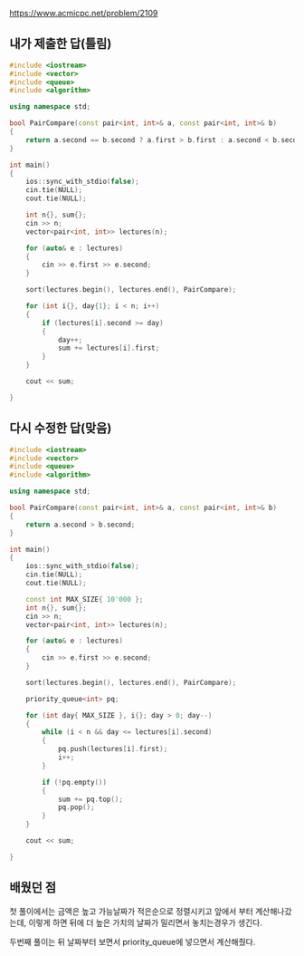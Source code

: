https://www.acmicpc.net/problem/2109

내가 제출한 답(틀림)
-------------
```cpp
#include <iostream>
#include <vector>
#include <queue>
#include <algorithm>

using namespace std;

bool PairCompare(const pair<int, int>& a, const pair<int, int>& b)
{
	return a.second == b.second ? a.first > b.first : a.second < b.second;
}

int main()
{
	ios::sync_with_stdio(false);
	cin.tie(NULL);
	cout.tie(NULL);

	int n{}, sum{};
	cin >> n;
	vector<pair<int, int>> lectures(n);

	for (auto& e : lectures)
	{
		cin >> e.first >> e.second;
	}

	sort(lectures.begin(), lectures.end(), PairCompare);

	for (int i{}, day{1}; i < n; i++)
	{
		if (lectures[i].second >= day)
		{
			day++;
			sum += lectures[i].first;
		}
	}

	cout << sum;

}
```

다시 수정한 답(맞음)
-------------
```cpp
#include <iostream>
#include <vector>
#include <queue>
#include <algorithm>

using namespace std;

bool PairCompare(const pair<int, int>& a, const pair<int, int>& b)
{
	return a.second > b.second;
}

int main()
{
	ios::sync_with_stdio(false);
	cin.tie(NULL);
	cout.tie(NULL);

	const int MAX_SIZE{ 10'000 };
	int n{}, sum{};
	cin >> n;
	vector<pair<int, int>> lectures(n);

	for (auto& e : lectures)
	{
		cin >> e.first >> e.second;
	}

	sort(lectures.begin(), lectures.end(), PairCompare);

	priority_queue<int> pq;

	for (int day{ MAX_SIZE }, i{}; day > 0; day--)
	{
		while (i < n && day <= lectures[i].second)
		{
			pq.push(lectures[i].first);
			i++;
		}

		if (!pq.empty())
		{
			sum += pq.top();
			pq.pop();
		}
	}

	cout << sum;

}
```

배웠던 점
--------------
첫 풀이에서는 금액은 높고 가능날짜가 적은순으로 정렬시키고 앞에서 부터 계산해나갔는데, 이렇게 하면 뒤에 더 높은 가치의 날짜가 밀리면서 놓치는경우가 생긴다.

두번째 풀이는 뒤 날짜부터 보면서 priority_queue에 넣으면서 계산해줬다.